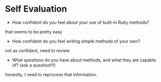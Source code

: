 # Self Evaluation

- How confident do you feel about your use of built-in Ruby methods?

that seems to be pretty easy

- How confident do you feel writing simple methods of your own?

not as confident, need to review

- What questions do you have about methods, and what they are capable of? (ask a question!!!)

honestly, I need to reprocess that information.
